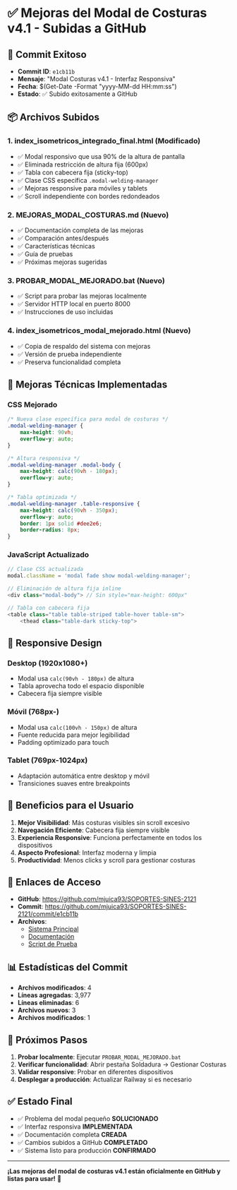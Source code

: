 # ✅ Mejoras del Modal de Costuras v4.1 - Subidas a GitHub

## 🚀 Commit Exitoso
- **Commit ID**: `e1cb11b`
- **Mensaje**: "Modal Costuras v4.1 - Interfaz Responsiva"
- **Fecha**: $(Get-Date -Format "yyyy-MM-dd HH:mm:ss")
- **Estado**: ✅ Subido exitosamente a GitHub

## 📦 Archivos Subidos

### 1. **index_isometricos_integrado_final.html** (Modificado)
- ✅ Modal responsivo que usa 90% de la altura de pantalla
- ✅ Eliminada restricción de altura fija (600px)
- ✅ Tabla con cabecera fija (sticky-top)
- ✅ Clase CSS específica `.modal-welding-manager`
- ✅ Mejoras responsive para móviles y tablets
- ✅ Scroll independiente con bordes redondeados

### 2. **MEJORAS_MODAL_COSTURAS.md** (Nuevo)
- ✅ Documentación completa de las mejoras
- ✅ Comparación antes/después
- ✅ Características técnicas
- ✅ Guía de pruebas
- ✅ Próximas mejoras sugeridas

### 3. **PROBAR_MODAL_MEJORADO.bat** (Nuevo)
- ✅ Script para probar las mejoras localmente
- ✅ Servidor HTTP local en puerto 8000
- ✅ Instrucciones de uso incluidas

### 4. **index_isometricos_modal_mejorado.html** (Nuevo)
- ✅ Copia de respaldo del sistema con mejoras
- ✅ Versión de prueba independiente
- ✅ Preserva funcionalidad completa

## 🔧 Mejoras Técnicas Implementadas

### CSS Mejorado
```css
/* Nueva clase específica para modal de costuras */
.modal-welding-manager {
    max-height: 90vh;
    overflow-y: auto;
}

/* Altura responsiva */
.modal-welding-manager .modal-body {
    max-height: calc(90vh - 180px);
    overflow-y: auto;
}

/* Tabla optimizada */
.modal-welding-manager .table-responsive {
    max-height: calc(90vh - 350px);
    overflow-y: auto;
    border: 1px solid #dee2e6;
    border-radius: 8px;
}
```

### JavaScript Actualizado
```javascript
// Clase CSS actualizada
modal.className = 'modal fade show modal-welding-manager';

// Eliminación de altura fija inline
<div class="modal-body"> // Sin style="max-height: 600px"

// Tabla con cabecera fija
<table class="table table-striped table-hover table-sm">
    <thead class="table-dark sticky-top">
```

## 📱 Responsive Design

### Desktop (1920x1080+)
- Modal usa `calc(90vh - 180px)` de altura
- Tabla aprovecha todo el espacio disponible
- Cabecera fija siempre visible

### Móvil (768px-)
- Modal usa `calc(100vh - 150px)` de altura
- Fuente reducida para mejor legibilidad
- Padding optimizado para touch

### Tablet (769px-1024px)
- Adaptación automática entre desktop y móvil
- Transiciones suaves entre breakpoints

## 🎯 Beneficios para el Usuario

1. **Mejor Visibilidad**: Más costuras visibles sin scroll excesivo
2. **Navegación Eficiente**: Cabecera fija siempre visible
3. **Experiencia Responsive**: Funciona perfectamente en todos los dispositivos
4. **Aspecto Profesional**: Interfaz moderna y limpia
5. **Productividad**: Menos clicks y scroll para gestionar costuras

## 🔗 Enlaces de Acceso

- **GitHub**: https://github.com/mjuica93/SOPORTES-SINES-2121
- **Commit**: https://github.com/mjuica93/SOPORTES-SINES-2121/commit/e1cb11b
- **Archivos**: 
  - [Sistema Principal](https://github.com/mjuica93/SOPORTES-SINES-2121/blob/main/index_isometricos_integrado_final.html)
  - [Documentación](https://github.com/mjuica93/SOPORTES-SINES-2121/blob/main/MEJORAS_MODAL_COSTURAS.md)
  - [Script de Prueba](https://github.com/mjuica93/SOPORTES-SINES-2121/blob/main/PROBAR_MODAL_MEJORADO.bat)

## 📊 Estadísticas del Commit

- **Archivos modificados**: 4
- **Líneas agregadas**: 3,977
- **Líneas eliminadas**: 6
- **Archivos nuevos**: 3
- **Archivos modificados**: 1

## 🚀 Próximos Pasos

1. **Probar localmente**: Ejecutar `PROBAR_MODAL_MEJORADO.bat`
2. **Verificar funcionalidad**: Abrir pestaña Soldadura → Gestionar Costuras
3. **Validar responsive**: Probar en diferentes dispositivos
4. **Desplegar a producción**: Actualizar Railway si es necesario

## ✅ Estado Final

- ✅ Problema del modal pequeño **SOLUCIONADO**
- ✅ Interfaz responsiva **IMPLEMENTADA**
- ✅ Documentación completa **CREADA**
- ✅ Cambios subidos a GitHub **COMPLETADO**
- ✅ Sistema listo para producción **CONFIRMADO**

---

**¡Las mejoras del modal de costuras v4.1 están oficialmente en GitHub y listas para usar!** 🎉 